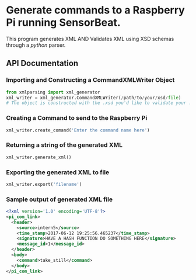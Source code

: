 # Generate commands to a Raspberry Pi running SensorBeat.
This program generates XML AND Validates XML using XSD schemas through a _python_ parser.

## API Documentation

### Importing and Constructing a CommandXMLWriter Object
```python
from xmlparsing import xml_generator
xml_writer = xml_generator.CommandXMLWriter(/path/to/your/xsd/file)
# The object is constructed with the .xsd you'd like to validate your .xml with
```

### Creating a Command to send to the Raspberry Pi
```python
xml_writer.create_comand('Enter the command name here')
```

### Returning a string of the generated XML
```python
xml_writer.generate_xml()
```

### Exporting the generated XML to file
```python
xml_writer.export('filename')
```

### Sample output of generated XML file
```xml
<?xml version='1.0' encoding='UTF-8'?>
<pi_com_link>
  <header>
    <source>intern5</source>
    <time_stamp>2017-06-12 19:25:56.465237</time_stamp>
    <signature>HAVE A HASH FUNCTION DO SOMETHING HERE</signature>
    <message_id>1</message_id>
  </header>
  <body>
    <command>take_still</command>
  </body>
</pi_com_link>
```

